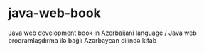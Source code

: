 java-web-book
=============

Java web development book in Azerbaijani language / 
Java web proqramlaşdırma ilə bağlı Azərbaycan dilində kitab
